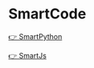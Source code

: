 # SmartCode

[👉 SmartPython](https://github.com/SmartCodeSnippets/SmartPython)

[👉 SmartJs](https://github.com/SmartCodeSnippets/SmartJs)
